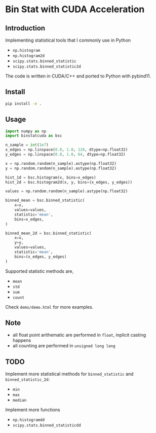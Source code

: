 # Bin Stat with CUDA Acceleration

## Introduction

Implementing statistical tools that I commonly use in Python

- `np.histogram`
- `np.histogram2d`
- `scipy.stats.binned_statistic`
- `scipy.stats.binned_statistic2d`

The code is written in CUDA/C++ and ported to Python with pybind11.

## Install


```sh
pip install -e . 
```

## Usage

```python
import numpy as np
import binstatcuda as bsc

n_sample = int(1e7)
x_edges = np.linspace(0.0, 1.0, 128, dtype=np.float32)
y_edges = np.linspace(0.0, 1.0, 64, dtype=np.float32)

x = np.random.random(n_sample).astype(np.float32)
y = np.random.random(n_sample).astype(np.float32)

hist_1d = bsc.histogram(x, bins=x_edges)
hist_2d = bsc.histogram2d(x, y, bins=(x_edges, y_edges))

values = np.random.random(n_sample).astype(np.float32)

binned_mean = bsc.binned_statistic(
    x=x,
    values=values,
    statistic='mean',
    bins=x_edges,
)

binned_mean_2d = bsc.binned_statistic(
    x=x,
    y=y,
    values=values,
    statistic='mean',
    bins=(x_edges, y_edges)
)
```

Supported statistic methods are,


- `mean`
- `std`
- `sum`
- `count`

Check `demo/demo.html` for more examples.

## Note


- all float point arithematic are performed in `float`, inplicit casting happens
- all counting are performed in `unsigned long long`


## TODO


Implement more statistical methods for `binned_statistic` and `binned_statistic_2d`:

- `min`
- `max`
- `median`

Implement more functions

- `np.histogramdd`
- `scipy.stats.binned_statisticdd`
